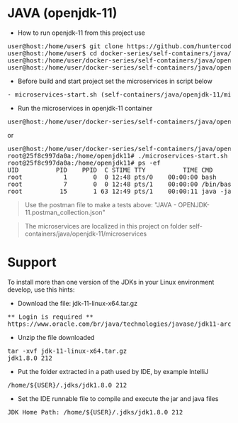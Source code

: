 # JAVA (openjdk-11)

- How to run openjdk-11 from this project use

<pre>
user@host:/home/user$ git clone https://github.com/huntercodexs/docker-series.git .
user@host:/home/user$ cd docker-series/self-containers/java/openjdk-11
user@host:/home/user/docker-series/self-containers/java/openjdk-11$ docker-compose up --build
user@host:/home/user/docker-series/self-containers/java/openjdk-11$ docker-compose start
</pre>

- Before build and start project set the microservices in script below

<pre>
- microservices-start.sh (self-containers/java/openjdk-11/microservices/microservices-start.sh)
</pre>

- Run the microservices in openjdk-11 container

<pre>
user@host:/home/user/docker-series/self-containers/java/openjdk-11$ docker exec -it openjdk-11 ./microservices-start.sh
</pre>

or

<pre>
user@host:/home/user/docker-series/self-containers/java/openjdk-11$ docker exec -it openjdk-11 /bin/bash
root@25f8c997da0a:/home/openjdk11# ./microservices-start.sh
root@25f8c997da0a:/home/openjdk11# ps -ef
UID          PID    PPID  C STIME TTY          TIME CMD
root           1       0  0 12:48 pts/0    00:00:00 bash
root           7       0  0 12:48 pts/1    00:00:00 /bin/bash
root          15       1 63 12:49 pts/1    00:00:11 java -jar SIMPLE-API-USERS-0.0.1-SNAPSHOT.jar
</pre>

> Use the postman file to make a tests above: "JAVA - OPENJDK-11.postman_collection.json"

> The microservices are localized in this project on folder self-containers/java/openjdk-11/microservices


# Support

To install more than one version of the JDKs in your Linux environment develop, use this hints:

- Download the file: jdk-11-linux-x64.tar.gz
<pre>
** Login is required **
https://www.oracle.com/br/java/technologies/javase/jdk11-archive-downloads.html
</pre>

- Unzip the file downloaded
<pre>
tar -xvf jdk-11-linux-x64.tar.gz
jdk1.8.0_212
</pre>

- Put the folder extracted in a path used by IDE, by example IntelliJ
<pre>
/home/${USER}/.jdks/jdk1.8.0_212
</pre>

- Set the IDE runnable file to compile and execute the jar and java files
<pre>
JDK Home Path: /home/${USER}/.jdks/jdk1.8.0_212
</pre>

